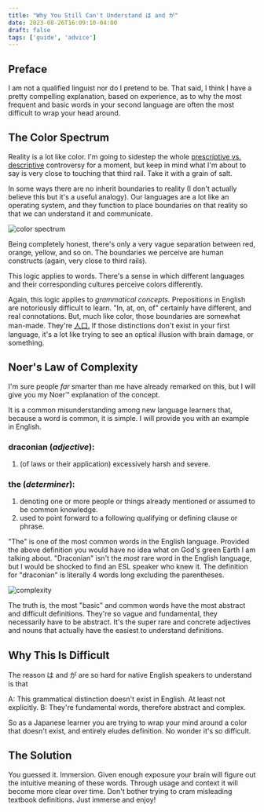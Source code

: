 ```yaml
---
title: "Why You Still Can't Understand は and が"
date: 2023-08-26T16:09:10-04:00
draft: false
tags: ['guide', 'advice']
---
```


## Preface

I am not a qualified linguist nor do I pretend to be. That said, I think I have a pretty compelling explanation, based on experience, as to why the most frequent and basic words in your second language are often the most difficult to wrap your head around.

## The Color Spectrum

Reality is a lot like color. I'm going to sidestep the whole [prescriptive vs. descriptive](https://amyrey.web.unc.edu/classes/ling-101-online/tutorials/understanding-prescriptive-vs-descriptive-grammar/) controversy for a moment, but keep in mind what I'm about to say is very close to touching that third rail. Take it with a grain of salt.

In some ways there are no inherit boundaries to reality (I don't actually believe this but it's a useful analogy). Our languages are a lot like an operating system, and they function to place boundaries on that reality so that we can understand it and communicate.

![color spectrum](/color.png)

Being completely honest, there's only a very vague separation between red, orange, yellow, and so on. The boundaries we perceive are human constructs (again, very close to third rails).

This logic applies to words. There's a sense in which different languages and their corresponding cultures perceive colors differently.

Again, this logic applies to *grammatical concepts.* Prepositions in English are notoriously difficult to learn. "In, at, on, of" certainly have different, and real connotations. But, much like color, those boundaries are somewhat man-made. They're [人口.](https://jisho.org/search/man-made) If those distinctions don't exist in your first language, it's a lot like trying to see an optical illusion with brain damage, or something.

## Noer's Law of Complexity

I'm sure people *far* smarter than me have already remarked on this, but I will give you my Noer&trade; explanation of the concept.

It is a common misunderstanding among new language learners that, because a word is common, it is simple. I will provide you with an example in English.

### draconian (*adjective*): 
1. (of laws or their application) excessively harsh and severe.

### the (*determiner*):
1. denoting one or more people or things already mentioned or assumed to be common knowledge.
2. used to point forward to a following qualifying or defining clause or phrase.

"The" is one of the most common words in the English language. Provided the above definition you would have no idea what on God's green Earth I am talking about. "Draconian" isn't the *most* rare word in the English language, but I would be shocked to find an ESL speaker who knew it. The definition for "draconian" is literally 4 words long excluding the parentheses.

![complexity](/complexity.png)

The truth is, the most "basic" and common words have the most abstract and difficult definitions. They're so vague and fundamental, they necessarily have to be abstract. It's the super rare and concrete adjectives and nouns that actually have the easiest to understand definitions.

## Why This Is Difficult

The reason は and が are so hard for native English speakers to understand is that

A: This grammatical distinction doesn't exist in English. At least not explicitly.
B: They're fundamental words, therefore abstract and complex.

So as a Japanese learner you are trying to wrap your mind around a color that doesn't exist, and entirely eludes definition. No wonder it's so difficult.

## The Solution

You guessed it. Immersion. Given enough exposure your brain will figure out the intuitive meaning of these words. Through usage and context it will become more clear over time. Don't bother trying to cram misleading textbook definitions. Just immerse and enjoy!